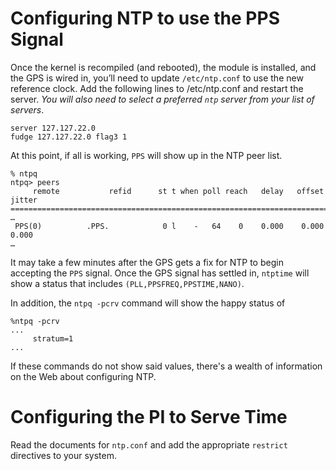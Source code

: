 # Configuring NTP to use the PPS Signal

Once the kernel is recompiled (and rebooted), the module is installed, and the GPS is wired in, you’ll need to update `/etc/ntp.conf` to use the new reference clock. Add the following lines to /etc/ntp.conf and restart the server. *You will also need to select a preferred `ntp` server from your list of servers*.

```
server 127.127.22.0
fudge 127.127.22.0 flag3 1 
```

At this point, if all is working, `PPS` will show up in the NTP peer list.

```
% ntpq
ntpq> peers
     remote           refid      st t when poll reach   delay   offset  jitter
==============================================================================
…
 PPS(0)          .PPS.            0 l    -   64    0    0.000    0.000   0.000
…
```

It may take a few minutes after the GPS gets a fix for NTP to begin accepting the `PPS` signal. Once the GPS signal has settled in, `ntptime` will show a status that includes `(PLL,PPSFREQ,PPSTIME,NANO)`. 

In addition, the `ntpq -pcrv` command will show the happy status of

```
%ntpq -pcrv
...
     stratum=1 
...
```

If these commands do not show said values, there's a wealth of information on the Web about configuring NTP. 

# Configuring the PI to Serve Time

Read the documents for `ntp.conf` and add the appropriate `restrict` directives to your system.

